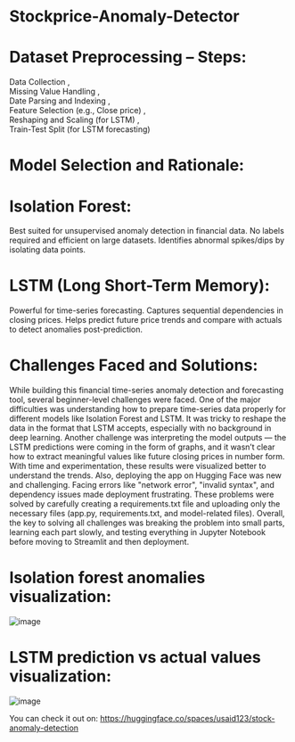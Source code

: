 # Stockprice-Anomaly-Detector
# Dataset Preprocessing – Steps:
Data Collection ,   
Missing Value Handling ,   
Date Parsing and Indexing ,   
Feature Selection (e.g., Close price) ,   
Reshaping and Scaling (for LSTM) ,   
Train-Test Split (for LSTM forecasting) 

# Model Selection and Rationale:
# Isolation Forest:
Best suited for unsupervised anomaly detection in financial data.
No labels required and efficient on large datasets.
Identifies abnormal spikes/dips by isolating data points.
# LSTM (Long Short-Term Memory):
Powerful for time-series forecasting.
Captures sequential dependencies in closing prices.
Helps predict future price trends and compare with actuals to detect anomalies post-prediction.

# Challenges Faced and Solutions:
While building this financial time-series anomaly detection and forecasting tool, several beginner-level challenges were faced.
One of the major difficulties was understanding how to prepare time-series data properly for different models like Isolation Forest and LSTM. It was tricky to reshape the data in the format that LSTM accepts, especially with no background in deep learning.
Another challenge was interpreting the model outputs — the LSTM predictions were coming in the form of graphs, and it wasn’t clear how to extract meaningful values like future closing prices in number form. With time and experimentation, these results were visualized better to understand the trends.
Also, deploying the app on Hugging Face was new and challenging. Facing errors like "network error", "invalid syntax", and dependency issues made deployment frustrating. These problems were solved by carefully creating a requirements.txt file and uploading only the necessary files (app.py, requirements.txt, and model-related files).
Overall, the key to solving all challenges was breaking the problem into small parts, learning each part slowly, and testing everything in Jupyter Notebook before moving to Streamlit and then deployment. 

# Isolation forest anomalies visualization:
![image](https://github.com/user-attachments/assets/3e370036-ea30-466d-afde-3b92e2176a7a)

# LSTM prediction vs actual values visualization:
![image](https://github.com/user-attachments/assets/eefab38e-3ecb-4b65-b93c-ca050d1e1c3d)

You can check it out on:
https://huggingface.co/spaces/usaid123/stock-anomaly-detection


